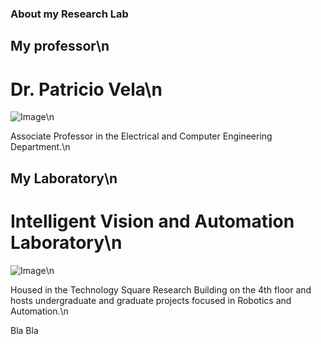 ### About my Research Lab

## My professor\n


# Dr. Patricio Vela\n

![Image](src)\n

Associate Professor in the Electrical and Computer Engineering Department.\n

## My Laboratory\n

# Intelligent Vision and Automation Laboratory\n

![Image](src)\n

Housed in the Technology Square Research Building on the 4th floor and hosts undergraduate and graduate projects focused in Robotics and Automation.\n

Bla Bla
